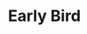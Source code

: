 ---
draft: false
group: Early Bird1
id: eb1
info: Access to all sessions, coffee included.
price: 50
title: Early Bird
---